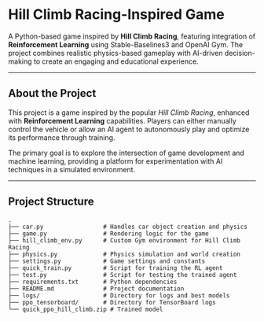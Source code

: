 # Hill Climb Racing-Inspired Game

A Python-based game inspired by **Hill Climb Racing**, featuring integration of **Reinforcement Learning** using Stable-Baselines3 and OpenAI Gym. The project combines realistic physics-based gameplay with AI-driven decision-making to create an engaging and educational experience.

---

## About the Project

This project is a game inspired by the popular *Hill Climb Racing*, enhanced with **Reinforcement Learning** capabilities. Players can either manually control the vehicle or allow an AI agent to autonomously play and optimize its performance through training.

The primary goal is to explore the intersection of game development and machine learning, providing a platform for experimentation with AI techniques in a simulated environment.

---

## Project Structure

```
.
├── car.py                 # Handles car object creation and physics
├── game.py                # Rendering logic for the game
├── hill_climb_env.py      # Custom Gym environment for Hill Climb Racing
├── physics.py             # Physics simulation and world creation
├── settings.py            # Game settings and constants
├── quick_train.py         # Script for training the RL agent
├── test.py                # Script for testing the trained agent
├── requirements.txt       # Python dependencies
├── README.md              # Project documentation
├── logs/                  # Directory for logs and best models
├── ppo_tensorboard/       # Directory for TensorBoard logs
└── quick_ppo_hill_climb.zip # Trained model
```